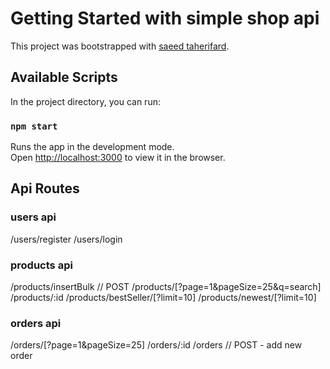 # Getting Started with simple shop api

This project was bootstrapped with [saeed taherifard](https://github.com/saeidtf/simple-shop-api).

## Available Scripts

In the project directory, you can run:

### `npm start`

Runs the app in the development mode.\
Open [http://localhost:3000](http://localhost:3000) to view it in the browser.


## Api Routes

### users api 

/users/register
/users/login

### products api 

/products/insertBulk // POST
/products/[?page=1&pageSize=25&q=search]
/products/:id
/products/bestSeller/[?limit=10]
/products/newest/[?limit=10]

### orders api 

/orders/[?page=1&pageSize=25]
/orders/:id
/orders // POST - add new order


